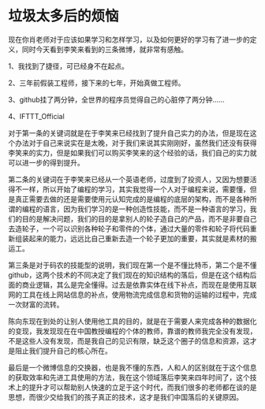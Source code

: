 # 垃圾太多后的烦恼

现在你肖老师对于应该如果学习和怎样学习，以及如何更好的学习有了进一步的定义，同时今天看到李笑来看到的三条微博，就非常有感触。

1、我找到了捷径，可已经身不在起点。

2、三年前假装工程师，接下来的七年，开始真做工程师。

3、github挂了两分钟，全世界的程序员觉得自己的心脏停了两分钟……

4、IFTTT_Official

对于第一条的关键词就是在于李笑来已经找到了提升自己实力的办法，但是现在这个办法对于自己来说实在是太晚，对于我们来说其实刚刚好，虽然我们还没有获得李笑来的实力，但是如果我们可以购买李笑来的这个经验的话，我们自己的实力就可以进一步的得到提升。

第二条的关键词在于李笑来已经从一个英语老师，过度到了投资人，又因为想要活得不一样，所以开始了编程的学习，其实我觉得一个人对于编程来说，需要懂，但是真正需要去做的还是需要使用元认知完成的是编程的底层的架构，而不是各种所谓的编程的语言，因为我们学习的是一种创造性技能，而不是一种语言的学习，我们的目的是解决问题，我们的目的是拿别人的轮子造自己的产品，而不是非要自己去造轮子，一个可以识别各种轮子和零件的个体，通过大量的零件和轮子将代码重新组装起来的能力，远远比自己重新去造一个轮子更加的重要，其实就是素材的搬运工。

第三条是对于码农的技能型的说明，我们现在第一个是不懂比特币，第二个是不懂github，这两个技术的不同决定了我们现在的知识结构的落后，但是在这个结构后面的商业逻辑，其么是完全懂得。过去是依靠实体在线下补点，而现在是使用互联网的工具在线上网站信息的补点，使用物流完成信息和货物的运输的过程中，完成一次财富的流转。

陈向东现在到处的让别人使用他工具的目的，就是在于需要人来完成各种的数据化的变现，我发现现在在中国教授编程的个体的教师，靠谱的教师我完全没有发现，不是这些人没有发现，而是我自己的见识有限，缺乏这个圈子的信息和资源，这才是阻止我们提升自己的核心所在。

最后是一个微博信息的交换器，也是我不懂的东西，人和人的区别就在于这个信息的获取效率和先进工具使用的方法，我在这个领域落后李笑来四年时间了，这个技术上的提升才可以帮助别人快速的立足于这个时代，而我们很多的老师都在谈的是思想，而很少交给我们的孩子真正的技术，这才是我们中国落后的关键原因。
